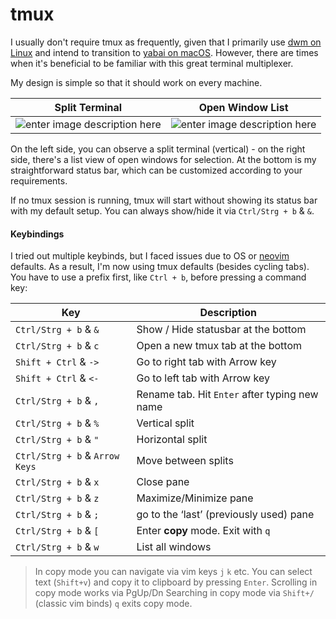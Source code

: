 # tmux

I usually don't require tmux as frequently, given that I primarily use [dwm on Linux](https://github.com/dme86/dwm) and intend to transition to [yabai on macOS](https://github.com/koekeishiya/yabai). However, there are times when it's beneficial to be familiar with this great terminal multiplexer.

My design is simple so that it should work on every machine.

|Split Terminal  | Open Window List |
|--|--|
| ![enter image description here](https://i.imgur.com/SylZdWl.png) |![enter image description here](https://i.imgur.com/9i0i1Mx.png) |

On the left side, you can observe a split terminal (vertical) - on the right side, there's a list view of open windows for selection. At the bottom is my straightforward status bar, which can be customized according to your requirements.

If no tmux session is running, tmux will start without showing its status bar with my default setup. You can always show/hide it via `Ctrl/Strg + b` & `&`.

#### Keybindings

I tried out multiple keybinds, but I faced issues due to OS or [neovim](https://github.com/dme86/neovim) defaults. As a result, I'm now using tmux defaults (besides cycling tabs). You have to use a prefix first, like `Ctrl + b`, before pressing a command key:

| Key | Description |
|--|--|
|`Ctrl/Strg + b` & `&`|Show / Hide statusbar at the bottom |
|`Ctrl/Strg + b` & `c`|Open a new tmux tab at the bottom |
|`Shift + Ctrl` & `->`|Go to right tab with Arrow key |
|`Shift + Ctrl` & `<-`|Go to left tab with Arrow key |
|`Ctrl/Strg + b` & `,`|Rename tab. Hit `Enter` after typing new name |
|`Ctrl/Strg + b` & `%`|Vertical split |
|`Ctrl/Strg + b` & `"`|Horizontal split |
|`Ctrl/Strg + b` & `Arrow Keys`|Move between splits |
|`Ctrl/Strg + b` & `x`|Close pane |
|`Ctrl/Strg + b` & `z`|Maximize/Minimize pane |
|`Ctrl/Strg + b` & `;`|go to the ‘last’ (previously used) pane |
|`Ctrl/Strg + b` & `[`|Enter **copy** mode. Exit with `q` |
|`Ctrl/Strg + b` & `w`|List all windows|

> In copy mode you can navigate via vim keys `j`  `k` etc. You can select text (`Shift+v`) and copy it to clipboard by pressing `Enter`.
> Scrolling in copy mode works via PgUp/Dn
> Searching in copy mode via  `Shift+/`  (classic vim binds)
> `q` exits copy mode.
